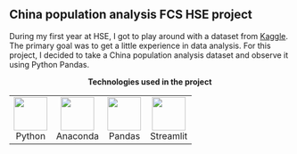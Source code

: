 ## China population analysis FCS HSE project

<p>During my first year at HSE, I got to play around with a dataset from <a href="https://www.kaggle.com/">Kaggle</a>. The primary goal was to get a little experience in data analysis. For this project, I decided to take a China population analysis dataset and observe it using Python Pandas.</p>

<p align="center"><b>Technologies used in the project</b></p>
<table align="center">
  <tr>
    <td align="center">
      <img src="https://cdn.simpleicons.org/python/3776ab" width="60px"><br />Python
    </td>
    <td align="center">
      <img src="https://cdn.simpleicons.org/anaconda/44a833" width="60px"><br />Anaconda
    </td>
    <td align="center">
      <img src="https://cdn.simpleicons.org/pandas/150458" width="60px"><br />Pandas
    </td>
    <td align="center">
      <img src="https://cdn.simpleicons.org/streamlit/ff4b4b" width="60px"><br />Streamlit
    </td>
  </tr>
</table>
